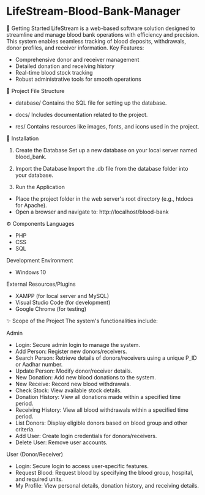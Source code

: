 # LifeStream-Blood-Bank-Manager

🏁 Getting Started
LifeStream is a web-based software solution designed to streamline and manage blood bank operations with efficiency and precision. This system enables seamless tracking of blood deposits, withdrawals, donor profiles, and receiver information.
Key Features:
* Comprehensive donor and receiver management
* Detailed donation and receiving history
* Real-time blood stock tracking
* Robust administrative tools for smooth operations


📂 Project File Structure
* database/
  Contains the SQL file for setting up the database.

* docs/
  Includes documentation related to the project.

* res/
  Contains resources like images, fonts, and icons used in the project.


🔧 Installation
1. Create the Database
Set up a new database on your local server named blood_bank.

2. Import the Database
Import the .db file from the database folder into your database.

3. Run the Application
* Place the project folder in the web server's root directory (e.g., htdocs for Apache).
* Open a browser and navigate to: http://localhost/blood-bank


⚙️ Components
Languages
* PHP
* CSS
* SQL

Development Environment
* Windows 10

External Resources/Plugins
* XAMPP (for local server and MySQL)
* Visual Studio Code (for development)
* Google Chrome (for testing)


✨ Scope of the Project
The system's functionalities include:

Admin
* Login: Secure admin login to manage the system.
* Add Person: Register new donors/receivers.
* Search Person: Retrieve details of donors/receivers using a unique P_ID or Aadhar number.
* Update Person: Modify donor/receiver details.
* New Donation: Add new blood donations to the system.
* New Receive: Record new blood withdrawals.
* Check Stock: View available stock details.
* Donation History: View all donations made within a specified time period.
* Receiving History: View all blood withdrawals within a specified time period.
* List Donors: Display eligible donors based on blood group and other criteria.
* Add User: Create login credentials for donors/receivers.
* Delete User: Remove user accounts.

User (Donor/Receiver)
* Login: Secure login to access user-specific features.
* Request Blood: Request blood by specifying the blood group, hospital, and required units.
* My Profile: View personal details, donation history, and receiving details.

